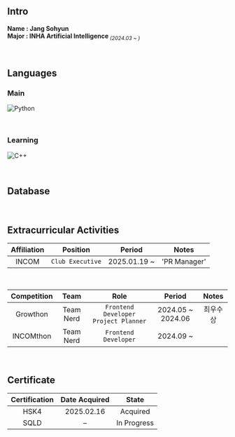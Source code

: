 ## Intro
<strong>Name : Jang Sohyun</strong><br>
<strong>Major : INHA Artificial Intelligence</strong><sub><i> (2024.03 ~ )</i></sub>

<br>

## Languages
### Main
![Python](https://img.shields.io/badge/Python-3776AB?style=for-the-badge&logo=python&logoColor=white)

<br>

### Learning
![C++](https://img.shields.io/badge/C%2B%2B-00599C?style=for-the-badge&logo=c%2B%2B&logoColor=white)

<br>

## Database

<br>

## Extracurricular Activities

| Affiliation | Position        | Period           | Notes       |
|:-----------:|:---------------:|:----------------:|:-----------:|
| INCOM       | `Club Executive`| 2025.01.19 ~     | 'PR Manager'|

<br>

| Competition | Team      | Role                                | Period             | Notes     |
|:-----------:|:---------:|:------------------------------------:|:------------------:|:---------:|
| Growthon    | Team Nerd | `Frontend Developer` `Project Planner` | 2024.05 ~ 2024.06 | 최우수상   |
| INCOMthon   | Team Nerd | `Frontend Developer`                | 2024.09 ~          |           |

<br>

## Certificate

| Certification | Date Acquired | State        |
|:-------------:|:-------------:|:------------:|
| HSK4          | 2025.02.16    | Acquired     |
| SQLD          | –             | In Progress  |
